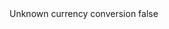 <?xml version="1.0" encoding="UTF-8"?>
<CustomMetadata xmlns="http://soap.sforce.com/2006/04/metadata">
    <label>Unknown currency conversion</label>
    <protected>false</protected>
</CustomMetadata>
